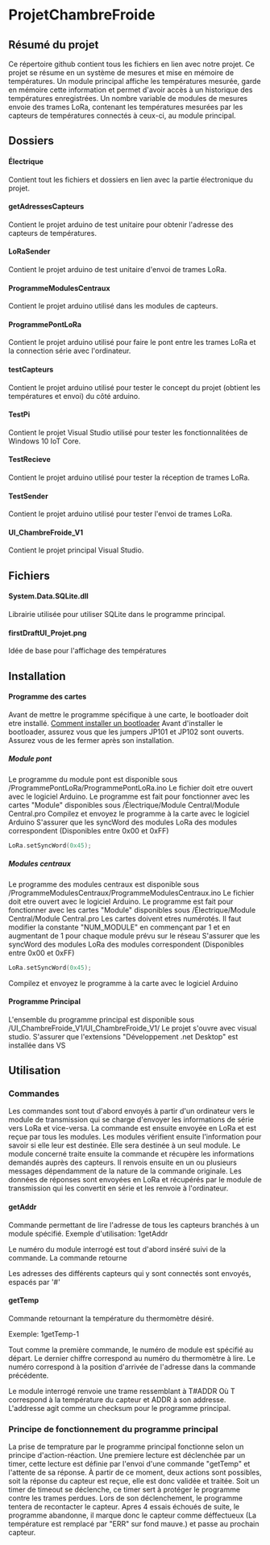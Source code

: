 # ProjetChambreFroide
## Résumé du projet
Ce répertoire github contient tous les fichiers en lien avec notre projet. Ce projet se résume en un système de mesures et mise en mémoire de températures. Un module principal affiche les températures mesurée, garde en mémoire cette information et permet d'avoir accès à un historique des températures enregistrées. Un nombre variable de modules de mesures envoie des trames LoRa, contenant les températures mesurées par les capteurs de températures connectés à ceux-ci, au module principal.

## Dossiers
#### Électrique
Contient tout les fichiers et dossiers en lien avec la partie électronique du projet.

#### getAdressesCapteurs
Contient le projet arduino de test unitaire pour obtenir l'adresse des capteurs de températures.

#### LoRaSender
Contient le projet arduino de test unitaire d'envoi de trames LoRa.

#### ProgrammeModulesCentraux
Contient le projet arduino utilisé dans les modules de capteurs.

#### ProgrammePontLoRa
Contient le projet arduino utilisé pour faire le pont entre les trames LoRa et la connection série avec l'ordinateur.

#### testCapteurs
Contient le projet arduino utilisé pour tester le concept du projet (obtient les températures et envoi) du côté arduino.

#### TestPi
Contient le projet Visual Studio utilisé pour tester les fonctionnalitées de Windows 10 IoT Core.

#### TestRecieve
Contient le projet arduino utilisé pour tester la réception de trames LoRa.

#### TestSender
Contient le projet arduino utilisé pour tester l'envoi de trames LoRa.

#### UI_ChambreFroide_V1
Contient le projet principal Visual Studio.

## Fichiers
#### System.Data.SQLite.dll
Librairie utilisée pour utiliser SQLite dans le programme principal.

#### firstDraftUI_Projet.png
Idée de base pour l'affichage des températures

## Installation
#### Programme des cartes
Avant de mettre le programme spécifique à une carte, le bootloader doit etre installé. [Comment installer un bootloader](https://support.arduino.cc/hc/en-us/articles/360012048100-How-to-burn-the-bootloader-in-an-Arduino-Nano-using-an-Arduino-UNO)
Avant d'installer le bootloader, assurez vous que les jumpers JP101 et JP102 sont ouverts. Assurez vous de les fermer après son installation.
##### Module pont
Le programme du module pont est disponible sous /ProgrammePontLoRa/ProgrammePontLoRa.ino
Le fichier doit etre ouvert avec le logiciel Arduino.
Le programme est fait pour fonctionner avec les cartes "Module" disponibles sous /Électrique/Module Central/Module Central.pro
Compilez et envoyez le programme à la carte avec le logiciel Arduino
S'assurer que les syncWord des modules LoRa des modules correspondent (Disponibles entre 0x00 et 0xFF)
```c++
LoRa.setSyncWord(0x45);
```
##### Modules centraux
Le programme des modules centraux est disponible sous /ProgrammeModulesCentraux/ProgrammeModulesCentraux.ino
Le fichier doit etre ouvert avec le logiciel Arduino.
Le programme est fait pour fonctionner avec les cartes "Module" disponibles sous /Électrique/Module Central/Module Central.pro
Les cartes doivent etres numérotés. Il faut modifier la constante "NUM_MODULE" en commençant par 1 et en augmentant de 1 pour chaque module prévu sur le réseau
S'assurer que les syncWord des modules LoRa des modules correspondent (Disponibles entre 0x00 et 0xFF)
```c++
LoRa.setSyncWord(0x45);
```
Compilez et envoyez le programme à la carte avec le logiciel Arduino

#### Programme Principal
L'ensemble du programme principal est disponible sous /UI_ChambreFroide_V1/UI_ChambreFroide_V1/
Le projet s'ouvre avec visual studio. S'assurer que l'extensions "Développement .net Desktop" est installée dans VS

## Utilisation
### Commandes
Les commandes sont tout d'abord envoyés à partir d'un ordinateur vers le module de transmission qui se charge d'envoyer les informations de série vers LoRa et vice-versa. La commande est ensuite envoyée en LoRa et est reçue par tous les modules. Les modules vérifient ensuite l'information pour savoir si elle leur est destinée. Elle sera destinée à un seul module. Le module concerné traite ensuite la commande et récupère les informations demandés auprès des capteurs. Il renvois ensuite en un ou plusieurs messages dépendamment de la nature de la commande originale. Les données de réponses sont envoyées en LoRa et récupérés par le module de transmission qui les convertit en série et les renvoie à l'ordinateur. 

#### getAddr 
Commande permettant de lire l'adresse de tous les capteurs branchés à un module spécifié. 
Exemple d'utilisation: 1getAddr 

Le numéro du module interrogé est tout d'abord inséré suivi de la commande. La commande retourne  

Les adresses des différents capteurs qui y sont connectés sont envoyés, espacés par '#'

#### getTemp 
Commande retournant la température du thermomètre désiré.  

Exemple: 1getTemp-1 

Tout comme la première commande, le numéro de module est spécifié au départ. Le dernier chiffre correspond au numéro du thermomètre à lire. Le numéro correspond à la position d'arrivée de l'adresse dans la commande précédente.  

Le module interrogé renvoie une trame ressemblant à T#ADDR
Où T correspond à la température du capteur et ADDR à son addresse. L'addresse agit comme un checksum pour le programme principal.

### Principe de fonctionnement du programme principal
La prise de temprature par le programme principal fonctionne selon un principe d'action-réaction. Une premiere lecture est déclenchée par un timer, cette lecture est définie par l'envoi d'une commande "getTemp" et l'attente de sa réponse.
À partir de ce moment, deux actions sont possibles, soit la réponse du capteur est reçue, elle est donc validée et traitée. Soit un timer de timeout se déclenche, ce timer sert à protéger le programme contre les trames perdues. Lors de son déclenchement, le programme tentera de recontacter le capteur. Apres 4 essais échoués de suite, le programme abandonne, il marque donc le capteur comme déffectueux (La température est remplacé par "ERR" sur fond mauve.) et passe au prochain capteur. 
